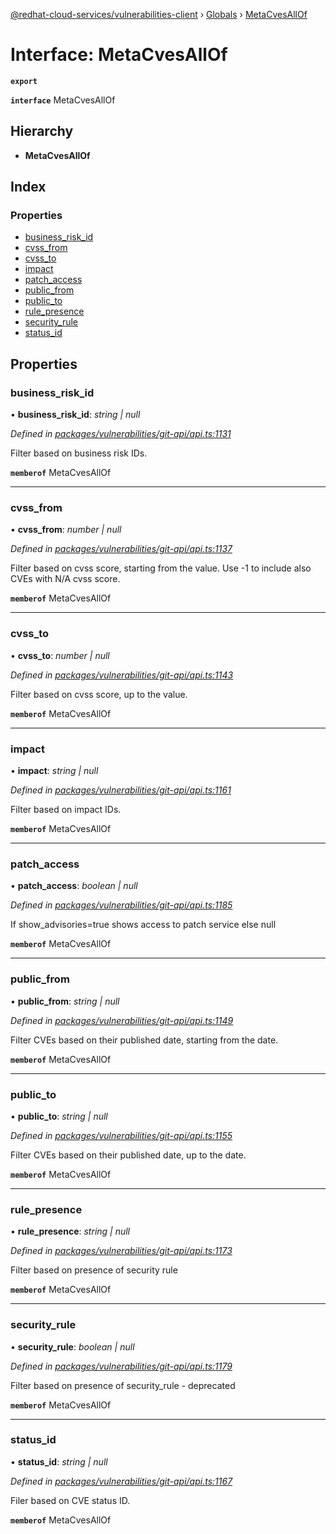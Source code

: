 [@redhat-cloud-services/vulnerabilities-client](../README.md) › [Globals](../globals.md) › [MetaCvesAllOf](metacvesallof.md)

# Interface: MetaCvesAllOf

**`export`** 

**`interface`** MetaCvesAllOf

## Hierarchy

* **MetaCvesAllOf**

## Index

### Properties

* [business_risk_id](metacvesallof.md#business_risk_id)
* [cvss_from](metacvesallof.md#cvss_from)
* [cvss_to](metacvesallof.md#cvss_to)
* [impact](metacvesallof.md#impact)
* [patch_access](metacvesallof.md#patch_access)
* [public_from](metacvesallof.md#public_from)
* [public_to](metacvesallof.md#public_to)
* [rule_presence](metacvesallof.md#rule_presence)
* [security_rule](metacvesallof.md#security_rule)
* [status_id](metacvesallof.md#status_id)

## Properties

###  business_risk_id

• **business_risk_id**: *string | null*

*Defined in [packages/vulnerabilities/git-api/api.ts:1131](https://github.com/RedHatInsights/javascript-clients/blob/master/packages/vulnerabilities/git-api/api.ts#L1131)*

Filter based on business risk IDs.

**`memberof`** MetaCvesAllOf

___

###  cvss_from

• **cvss_from**: *number | null*

*Defined in [packages/vulnerabilities/git-api/api.ts:1137](https://github.com/RedHatInsights/javascript-clients/blob/master/packages/vulnerabilities/git-api/api.ts#L1137)*

Filter based on cvss score, starting from the value. Use -1 to include also CVEs with N/A cvss score.

**`memberof`** MetaCvesAllOf

___

###  cvss_to

• **cvss_to**: *number | null*

*Defined in [packages/vulnerabilities/git-api/api.ts:1143](https://github.com/RedHatInsights/javascript-clients/blob/master/packages/vulnerabilities/git-api/api.ts#L1143)*

Filter based on cvss score, up to the value.

**`memberof`** MetaCvesAllOf

___

###  impact

• **impact**: *string | null*

*Defined in [packages/vulnerabilities/git-api/api.ts:1161](https://github.com/RedHatInsights/javascript-clients/blob/master/packages/vulnerabilities/git-api/api.ts#L1161)*

Filter based on impact IDs.

**`memberof`** MetaCvesAllOf

___

###  patch_access

• **patch_access**: *boolean | null*

*Defined in [packages/vulnerabilities/git-api/api.ts:1185](https://github.com/RedHatInsights/javascript-clients/blob/master/packages/vulnerabilities/git-api/api.ts#L1185)*

If show_advisories=true shows access to patch service else null

**`memberof`** MetaCvesAllOf

___

###  public_from

• **public_from**: *string | null*

*Defined in [packages/vulnerabilities/git-api/api.ts:1149](https://github.com/RedHatInsights/javascript-clients/blob/master/packages/vulnerabilities/git-api/api.ts#L1149)*

Filter CVEs based on their published date, starting from the date.

**`memberof`** MetaCvesAllOf

___

###  public_to

• **public_to**: *string | null*

*Defined in [packages/vulnerabilities/git-api/api.ts:1155](https://github.com/RedHatInsights/javascript-clients/blob/master/packages/vulnerabilities/git-api/api.ts#L1155)*

Filter CVEs based on their published date, up to the date.

**`memberof`** MetaCvesAllOf

___

###  rule_presence

• **rule_presence**: *string | null*

*Defined in [packages/vulnerabilities/git-api/api.ts:1173](https://github.com/RedHatInsights/javascript-clients/blob/master/packages/vulnerabilities/git-api/api.ts#L1173)*

Filter based on presence of security rule

**`memberof`** MetaCvesAllOf

___

###  security_rule

• **security_rule**: *boolean | null*

*Defined in [packages/vulnerabilities/git-api/api.ts:1179](https://github.com/RedHatInsights/javascript-clients/blob/master/packages/vulnerabilities/git-api/api.ts#L1179)*

Filter based on presence of security_rule - deprecated

**`memberof`** MetaCvesAllOf

___

###  status_id

• **status_id**: *string | null*

*Defined in [packages/vulnerabilities/git-api/api.ts:1167](https://github.com/RedHatInsights/javascript-clients/blob/master/packages/vulnerabilities/git-api/api.ts#L1167)*

Filer based on CVE status ID.

**`memberof`** MetaCvesAllOf
